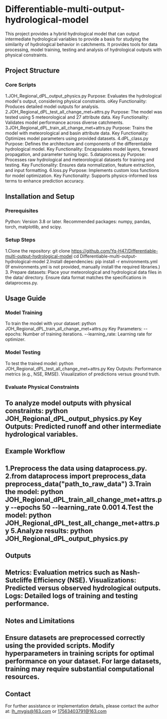 # Differentiable-multi-output-hydrological-model
This project provides a hybrid hydrological model that can output intermediate hydrological variables to provide a basis for studying the similarity of hydrological behavior in catchments. It provides tools for data processing, model training, testing and analysis of hydrological outputs with physical constraints.
## Project Structure
### Core Scripts
1.JOH_Regional_dPL_output_physics.py
  Purpose: Evaluates the hydrological model's output, considering physical constraints.
  oKey Functionality: Produces detailed model outputs for analysis.
2.JOH_Regional_dPL_test_all_change_met+attrs.py
  Purpose: The model was tested using 5 meteorological and 27 attribute data.
  Key Functionality: Validates model performance across diverse catchments.
3.JOH_Regional_dPL_train_all_change_met+attrs.py
  Purpose: Trains the model with meteorological and basin attribute data.
  Key Functionality: Optimizes model parameters using provided datasets.
4.dPL_class.py
  Purpose: Defines the architecture and components of the differentiable hydrological model.
  Key Functionality: Encapsulates model layers, forward propagation, and parameter tuning logic.
5.dataprocess.py
  Purpose: Processes raw hydrological and meteorological datasets for training and testing.
  Key Functionality: Ensures data normalization, feature extraction, and input formatting.
6.loss.py
  Purpose: Implements custom loss functions for model optimization.
  Key Functionality: Supports physics-informed loss terms to enhance prediction accuracy.
## Installation and Setup
### Prerequisites
  Python: Version 3.8 or later.
  Recommended packages: numpy, pandas, torch, matplotlib, and scipy.
### Setup Steps
1.Clone the repository:
  git clone https://github.com/Yq-H47/Differentiable-multi-output-hydrological-model
  cd Differentiable-multi-output-hydrological-model
2.Install dependencies:
  pip install -r environments.yml
  (If environments.yml is not provided, manually install the required libraries.)
3. Prepare datasets:
  Place your meteorological and hydrological data files in the data/ directory.
  Ensure data format matches the specifications in dataprocess.py.
## Usage Guide
### Model Training
To train the model with your dataset:
  python JOH_Regional_dPL_train_all_change_met+attrs.py
  Key Parameters:
    --epochs: Number of training iterations.
    --learning_rate: Learning rate for optimizer.
### Model Testing
To test the trained model:
  python JOH_Regional_dPL_test_all_change_met+attrs.py
  Key Outputs:
    Performance metrics (e.g., NSE, RMSE).
    Visualization of predictions versus ground truth.
### Evaluate Physical Constraints
To analyze model outputs with physical constraints:
  python JOH_Regional_dPL_output_physics.py
  Key Outputs:
    Predicted runoff and other intermediate hydrological variables.
---
## Example Workflow
1.Preprocess the data using dataprocess.py.
2.from dataprocess import preprocess_data
  preprocess_data("path_to_raw_data")
3.Train the model:
  python JOH_Regional_dPL_train_all_change_met+attrs.py --epochs 50 --learning_rate 0.001
4.Test the model:
  python JOH_Regional_dPL_test_all_change_met+attrs.py
5.Analyze results:
  python JOH_Regional_dPL_output_physics.py
---
## Outputs
**Metrics**: Evaluation metrics such as Nash-Sutcliffe Efficiency (NSE).
**Visualizations**: Predicted versus observed hydrological outputs.
**Logs**: Detailed logs of training and testing performance.
---
## Notes and Limitations
  Ensure datasets are preprocessed correctly using the provided scripts.
  Modify hyperparameters in training scripts for optimal performance on your dataset.
  For large datasets, training may require substantial computational resources.
---
## Contact
For further assistance or implementation details, please contact the author at: lh_mygis@163.com or 17563403791@163.com
